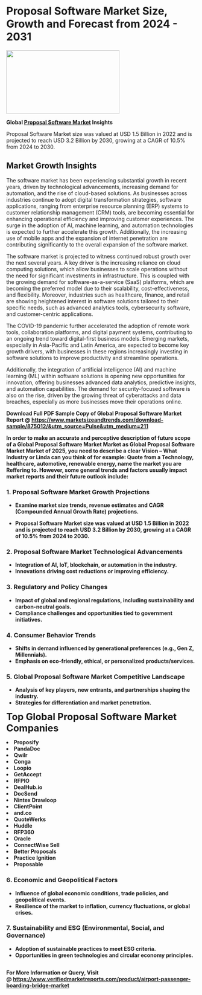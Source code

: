 <H1>Proposal Software Market Size, Growth and Forecast from 2024 - 2031</H1><img class="aligncenter size-medium wp-image-584254" src="https://thirdeyenews.in/wp-content/uploads/2024/09/Global-Market-Research-300x168.jpeg" alt="" width="300" height="168" /><p><strong>Global&nbsp;<a href="https://www.marketsizeandtrends.com/download-sample/875012/&amp;utm_source=Pulse&amp;utm_medium=211">Proposal Software Market</a> Insights</strong></p><p>Proposal Software Market size was valued at USD 1.5 Billion in 2022 and is projected to reach USD 3.2 Billion by 2030, growing at a CAGR of 10.5% from 2024 to 2030.</p><p><h2>Market Growth Insights</h2> <p>The software market has been experiencing substantial growth in recent years, driven by technological advancements, increasing demand for automation, and the rise of cloud-based solutions. As businesses across industries continue to adopt digital transformation strategies, software applications, ranging from enterprise resource planning (ERP) systems to customer relationship management (CRM) tools, are becoming essential for enhancing operational efficiency and improving customer experiences. The surge in the adoption of AI, machine learning, and automation technologies is expected to further accelerate this growth. Additionally, the increasing use of mobile apps and the expansion of internet penetration are contributing significantly to the overall expansion of the software market.</p> <p><strong></strong></p> <p>The software market is projected to witness continued robust growth over the next several years. A key driver is the increasing reliance on cloud computing solutions, which allow businesses to scale operations without the need for significant investments in infrastructure. This is coupled with the growing demand for software-as-a-service (SaaS) platforms, which are becoming the preferred model due to their scalability, cost-effectiveness, and flexibility. Moreover, industries such as healthcare, finance, and retail are showing heightened interest in software solutions tailored to their specific needs, such as advanced analytics tools, cybersecurity software, and customer-centric applications.</p> <p>The COVID-19 pandemic further accelerated the adoption of remote work tools, collaboration platforms, and digital payment systems, contributing to an ongoing trend toward digital-first business models. Emerging markets, especially in Asia-Pacific and Latin America, are expected to become key growth drivers, with businesses in these regions increasingly investing in software solutions to improve productivity and streamline operations.</p> <p>Additionally, the integration of artificial intelligence (AI) and machine learning (ML) within software solutions is opening new opportunities for innovation, offering businesses advanced data analytics, predictive insights, and automation capabilities. The demand for security-focused software is also on the rise, driven by the growing threat of cyberattacks and data breaches, especially as more businesses move their operations online.</p> <p><strong></p><p><span class=""><strong>Download Full PDF Sample Copy of Global Proposal Software Market Report</strong> @ <a href="https://www.marketsizeandtrends.com/download-sample/875012/&amp;utm_source=Pulse&amp;utm_medium=211" target="_blank">https://www.marketsizeandtrends.com/download-sample/875012/&amp;utm_source=Pulse&amp;utm_medium=211</a></span></p><p>In order to make an accurate and perceptive description of future scope of a Global&nbsp;Proposal Software Market Market as Global&nbsp;Proposal Software Market Market of 2025, you need to describe a clear Vision &ndash; What Industry or Linda can you think of for example: Quote from a Technology, healthcare, automotive, renewable energy, name the market you are Reffering to. However, some general trends and factors usually impact market reports and their future outlook include:</p><h3>1.&nbsp;<strong>Proposal Software Market Growth Projections</strong></h3><ul><li>Examine market size trends, revenue estimates and CAGR (Compounded Annual Growth Rate) projections.</li><li><p>Proposal Software Market size was valued at USD 1.5 Billion in 2022 and is projected to reach USD 3.2 Billion by 2030, growing at a CAGR of 10.5% from 2024 to 2030.</p></li></ul><h3>2.&nbsp;<strong>Proposal Software Market Technological Advancements</strong></h3><ul><li>Integration of AI, IoT, blockchain, or automation in the industry.</li><li>Innovations driving cost reductions or improving efficiency.</li></ul><h3>3.&nbsp;<strong>Regulatory and Policy Changes</strong></h3><ul><li>Impact of global and regional regulations, including sustainability and carbon-neutral goals.</li><li>Compliance challenges and opportunities tied to government initiatives.</li></ul><h3>4.&nbsp;<strong>Consumer Behavior Trends</strong></h3><ul><li>Shifts in demand influenced by generational preferences (e.g., Gen Z, Millennials).</li><li>Emphasis on eco-friendly, ethical, or personalized products/services.</li></ul><h3>5.&nbsp;<strong>Global Proposal Software Market Competitive Landscape</strong></h3><ul><li>Analysis of key players, new entrants, and partnerships shaping the industry.</li><li>Strategies for differentiation and market penetration.</li></ul><p data-pm-slice="1 1 []"><span style="color: inherit; font-family: inherit; font-size: 25px;">Top Global Proposal Software Market Companies</span></p><div class="" data-test-id=""><p><li>Proposify</li><li> PandaDoc</li><li> Qwilr</li><li> Conga</li><li> Loopio</li><li> GetAccept</li><li> RFPIO</li><li> DealHub.io</li><li> DocSend</li><li> Nintex Drawloop</li><li> ClientPoint</li><li> and.co</li><li> QuoteWerks</li><li> Huddle</li><li> RFP360</li><li> Oracle</li><li> ConnectWise Sell</li><li> Better Proposals</li><li> Practice Ignition</li><li> Proposable</li></p></div><h3>6.&nbsp;<strong>Economic and Geopolitical Factors</strong></h3><ul><li>Influence of global economic conditions, trade policies, and geopolitical events.</li><li>Resilience of the market to inflation, currency fluctuations, or global crises.</li></ul><h3>7.&nbsp;<strong>Sustainability and ESG (Environmental, Social, and Governance)</strong></h3><ul><li>Adoption of sustainable practices to meet ESG criteria.</li><li>Opportunities in green technologies and circular economy principles.</li></ul><h2><strong style="font-size: 14px;">For More Information or Query, Visit @&nbsp;</strong><a style="background-color: #ffffff; font-size: 14px;" href="https://www.marketsizeandtrends.com/report/proposal-software-market/" target="_blank">https://www.verifiedmarketreports.com/product/airport-passenger-boarding-bridge-market</a></h2>
